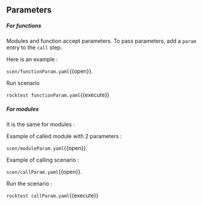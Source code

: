## Parameters

##### For functions

Modules and function accept parameters. To pass parameters, add a
`param` entry to the `call` step.

Here is an example :

`scen/functionParam.yaml`{{open}}.

Run scenario

`rocktest functionParam.yaml`{{execute}}

##### For modules

It is the same for modules :

Example of called module with 2 parameters :

`scen/moduleParam.yaml`{{open}}.

Example of calling scenario :

`scen/callParam.yaml`{{open}}.

Run the scenario :

`rocktest callParam.yaml`{{execute}}


